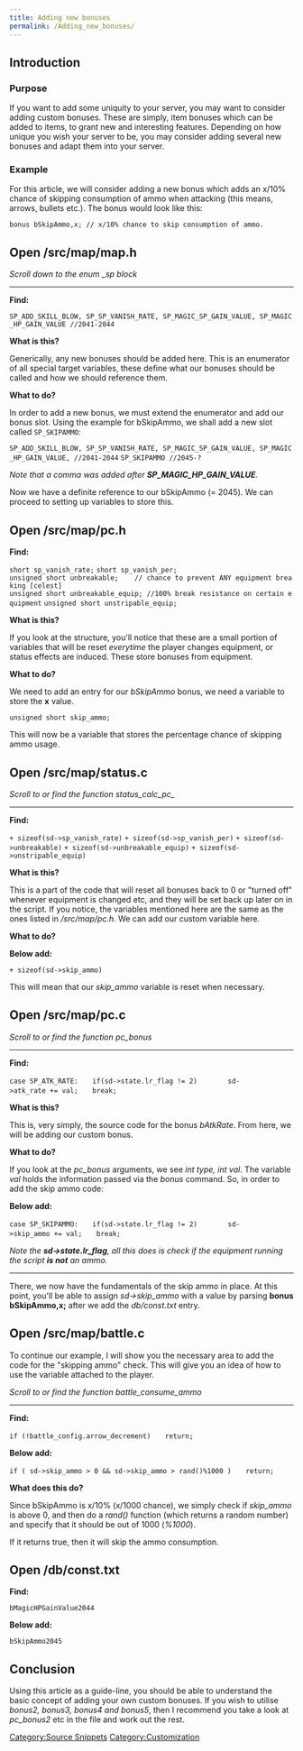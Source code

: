```yaml
---
title: Adding new bonuses
permalink: /Adding_new_bonuses/
---
```


Introduction
------------

### Purpose

If you want to add some uniquity to your server, you may want to consider adding custom bonuses. These are simply, item bonuses which can be added to items, to grant new and interesting features. Depending on how unique you wish your server to be, you may consider adding several new bonuses and adapt them into your server.

### Example

For this article, we will consider adding a new bonus which adds an x/10% chance of skipping consumption of ammo when attacking (this means, arrows, bullets etc.). The bonus would look like this:

`bonus bSkipAmmo,x; // x/10% chance to skip consumption of ammo.`

Open /src/map/map.h
-------------------

*Scroll down to the enum _sp block*

------------------------------------------------------------------------

**Find:**

`SP_ADD_SKILL_BLOW, SP_SP_VANISH_RATE, SP_MAGIC_SP_GAIN_VALUE, SP_MAGIC_HP_GAIN_VALUE //2041-2044`

**What is this?**

Generically, any new bonuses should be added here. This is an enumerator of all special target variables, these define what our bonuses should be called and how we should reference them.

**What to do?**

In order to add a new bonus, we must extend the enumerator and add our bonus slot. Using the example for bSkipAmmo, we shall add a new slot called `SP_SKIPAMMO`:

`SP_ADD_SKILL_BLOW, SP_SP_VANISH_RATE, SP_MAGIC_SP_GAIN_VALUE, SP_MAGIC_HP_GAIN_VALUE, //2041-2044`
`SP_SKIPAMMO //2045-?`

*Note that a comma was added after **SP_MAGIC_HP_GAIN_VALUE**.*

Now we have a definite reference to our bSkipAmmo (= 2045). We can proceed to setting up variables to store this.

Open /src/map/pc.h
------------------

**Find:**

`short sp_vanish_rate;`
`short sp_vanish_per;   `
`unsigned short unbreakable;    // chance to prevent ANY equipment breaking [celest]`
`unsigned short unbreakable_equip; //100% break resistance on certain equipment`
`unsigned short unstripable_equip;`

**What is this?**

If you look at the structure, you'll notice that these are a small portion of variables that will be reset *everytime* the player changes equipment, or status effects are induced. These store bonuses from equipment.

**What to do?**

We need to add an entry for our *bSkipAmmo* bonus, we need a variable to store the **x** value.

`unsigned short skip_ammo;`

This will now be a variable that stores the percentage chance of skipping ammo usage.

Open /src/map/status.c
----------------------

*Scroll to or find the function status_calc_pc_*

------------------------------------------------------------------------

**Find:**

`+ sizeof(sd->sp_vanish_rate)`
`+ sizeof(sd->sp_vanish_per)`
`+ sizeof(sd->unbreakable)`
`+ sizeof(sd->unbreakable_equip)`
`+ sizeof(sd->unstripable_equip)`

**What is this?**

This is a part of the code that will reset all bonuses back to 0 or "turned off" whenever equipment is changed etc, and they will be set back up later on in the script. If you notice, the variables mentioned here are the same as the ones listed in */src/map/pc.h*. We can add our custom variable here.

**What to do?**

**Below add:**

`+ sizeof(sd->skip_ammo)`

This will mean that our *skip_ammo* variable is reset when necessary.

Open /src/map/pc.c
------------------

*Scroll to or find the function pc_bonus*

------------------------------------------------------------------------

**Find:**

`case SP_ATK_RATE:`
`   if(sd->state.lr_flag != 2)`
`       sd->atk_rate += val;`
`   break;`

**What is this?**

This is, very simply, the source code for the bonus *bAtkRate*. From here, we will be adding our custom bonus.

**What to do?**

If you look at the *pc_bonus* arguments, we see *int type, int val*. The variable *val* holds the information passed via the *bonus* command. So, in order to add the skip ammo code:

**Below add:**

`case SP_SKIPAMMO:`
`   if(sd->state.lr_flag != 2)`
`       sd->skip_ammo += val;`
`   break;`

*Note the **sd-&gt;state.lr_flag**, all this does is check if the equipment running the script **is not** an ammo.*

------------------------------------------------------------------------

There, we now have the fundamentals of the skip ammo in place. At this point, you'll be able to assign *sd-&gt;skip_ammo* with a value by parsing **bonus bSkipAmmo,x;** after we add the *db/const.txt* entry.

Open /src/map/battle.c
----------------------

To continue our example, I will show you the necessary area to add the code for the "skipping ammo" check. This will give you an idea of how to use the variable attached to the player.

*Scroll to or find the function battle_consume_ammo*

------------------------------------------------------------------------

**Find:**

`if (!battle_config.arrow_decrement)`
`   return;`

**Below add:**

`if ( sd->skip_ammo > 0 && sd->skip_ammo > rand()%1000 )`
`   return;`

**What does this do?**

Since bSkipAmmo is x/10% (x/1000 chance), we simply check if *skip_ammo* is above 0, and then do a *rand()* function (which returns a random number) and specify that it should be out of 1000 (*%1000*).

If it returns true, then it will skip the ammo consumption.

Open /db/const.txt
------------------

**Find:**

`bMagicHPGainValue`<tab>`2044`

**Below add:**

`bSkipAmmo`<tab>`2045`

Conclusion
----------

Using this article as a guide-line, you should be able to understand the basic concept of adding your own custom bonuses. If you wish to utilise *bonus2, bonus3, bonus4 and bonus5*, then I recommend you take a look at *pc_bonus2* etc in the file and work out the rest.

[Category:Source Snippets](/Category:Source_Snippets "wikilink") [Category:Customization](/Category:Customization "wikilink")